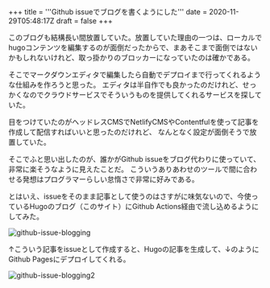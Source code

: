 +++
title = '''Github issueでブログを書くようにした'''
date = 2020-11-29T05:48:17Z
draft = false
+++

このブログも結構長い間放置していた。放置していた理由の一つは、ローカルでhugoコンテンツを編集するのが面倒だったからで、まあそこまで面倒ではないかもしれないけれど、取っ掛かりのブロッカーになっていたのは確かである。

そこでマークダウンエディタで編集したら自動でデプロイまで行ってくれるような仕組みを作ろうと思った。
エディタは半自作でも良かったのだけれど、せっかくなのでクラウドサービスでそういうものを提供してくれるサービスを探していた。

目をつけていたのがヘッドレスCMSでNetlifyCMSやContentfulを使って記事を作成して配信すればいいと思ったのだけれど、
なんとなく設定が面倒そうで放置していた。

そこでふと思い出したのが、誰かがGithub issueをブログ代わりに使っていて、非常に楽そうなように見えたことだ。
こういうありあわせのツールで間に合わせる発想はプログラマーらしい怠惰さで非常に好みである。

とはいえ、issueをそのまま記事として使うのはさすがに味気ないので、今使っているHugoのブログ（このサイト）にGithub Actions経由で流し込めるようにしてみた。

![github-issue-blogging](https://user-images.githubusercontent.com/3453386/100534411-db6c9c00-3251-11eb-9bea-77cfb159820e.png)

↑こういう記事をissueとして作成すると、Hugoの記事を生成して、↓のようにGithub Pagesにデプロイしてくれる。

![github-issue-blogging2](https://user-images.githubusercontent.com/3453386/100534467-68aff080-3252-11eb-9141-4e815c16d5c1.png)



